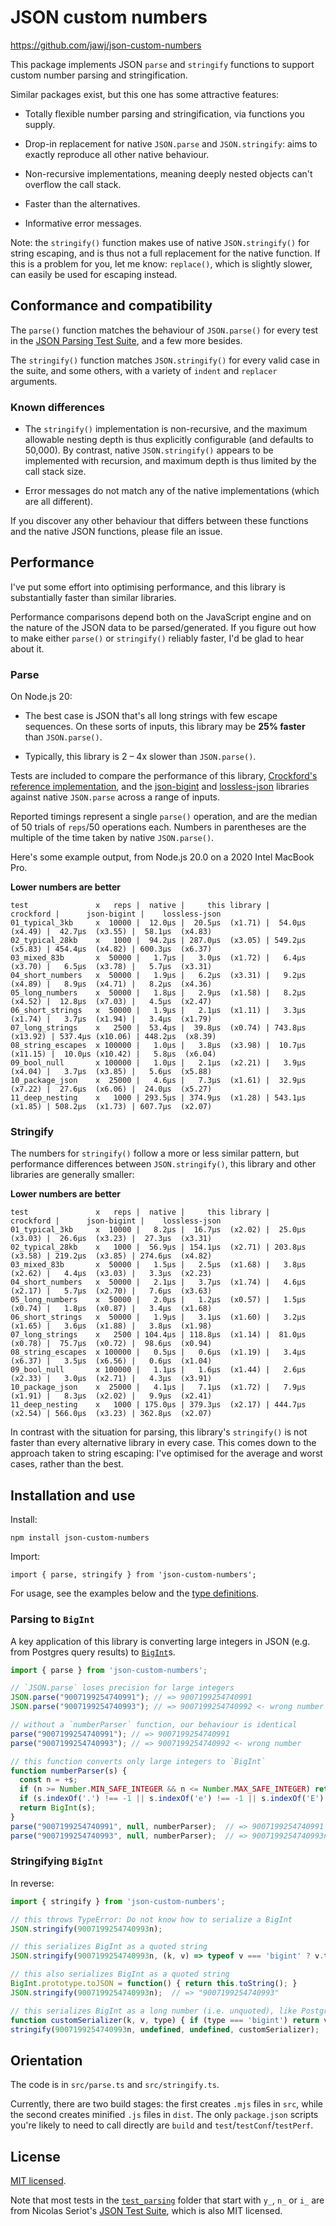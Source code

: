 # JSON custom numbers

https://github.com/jawj/json-custom-numbers

This package implements JSON `parse` and `stringify` functions to support custom number parsing and stringification.

Similar packages exist, but this one has some attractive features:

* Totally flexible number parsing and stringification, via functions you supply.

* Drop-in replacement for native `JSON.parse` and `JSON.stringify`: aims to exactly reproduce all other native behaviour.

* Non-recursive implementations, meaning deeply nested objects can't overflow the call stack.

* Faster than the alternatives.

* Informative error messages.

Note: the `stringify()` function makes use of native `JSON.stringify()` for string escaping, and is thus not a full replacement for the native function. If this is a problem for you, let me know: `replace()`, which is slightly slower, can easily be used for escaping instead.


## Conformance and compatibility

The `parse()` function matches the behaviour of `JSON.parse()` for every test in the [JSON Parsing Test Suite](https://github.com/nst/JSONTestSuite), and a few more besides.

The `stringify()` function matches `JSON.stringify()` for every valid case in the suite, and some others, with a variety of `indent` and `replacer` arguments.


### Known differences

* The `stringify()` implementation is non-recursive, and the maximum allowable nesting depth is thus explicitly configurable (and defaults to 50,000). By contrast, native `JSON.stringify()` appears to be implemented with recursion, and maximum depth is thus limited by the call stack size.

* Error messages do not match any of the native implementations (which are all different).

If you discover any other behaviour that differs between these functions and the native JSON functions, please file an issue.


## Performance

I've put some effort into optimising performance, and this library is substantially faster than similar libraries.

Performance comparisons depend both on the JavaScript engine and on the nature of the JSON data to be parsed/generated. If you figure out how to make either `parse()` or `stringify()` reliably faster, I'd be glad to hear about it.


### Parse

On Node.js 20:

* The best case is JSON that's all long strings with few escape sequences. On these sorts of inputs, this library may be **25% faster** than `JSON.parse()`.

* Typically, this library is 2 – 4x slower than `JSON.parse()`.

Tests are included to compare the performance of this library, [Crockford's reference implementation](https://github.com/douglascrockford/JSON-js/blob/03157639c7a7cddd2e9f032537f346f1a87c0f6d/json_parse.js), and the [json-bigint](https://www.npmjs.com/package/json-bigint) and [lossless-json](https://www.npmjs.com/package/lossless-json) libraries against native `JSON.parse` across a range of inputs. 

Reported timings represent a single `parse()` operation, and are the median of 50 trials of `reps`/50 operations each. Numbers in parentheses are the multiple of the time taken by native `JSON.parse()`.

Here's some example output, from Node.js 20.0 on a 2020 Intel MacBook Pro.

**Lower numbers are better**

```
test               x   reps |  native |     this library |        crockford |      json-bigint |    lossless-json
01_typical_3kb     x  10000 |  12.0μs |  20.5μs  (x1.71) |  54.0μs  (x4.49) |  42.7μs  (x3.55) |  58.1μs  (x4.83)
02_typical_28kb    x   1000 |  94.2μs | 287.0μs  (x3.05) | 549.2μs  (x5.83) | 454.4μs  (x4.82) | 600.3μs  (x6.37)
03_mixed_83b       x  50000 |   1.7μs |   3.0μs  (x1.72) |   6.4μs  (x3.70) |   6.5μs  (x3.78) |   5.7μs  (x3.31)
04_short_numbers   x  50000 |   1.9μs |   6.2μs  (x3.31) |   9.2μs  (x4.89) |   8.9μs  (x4.71) |   8.2μs  (x4.36)
05_long_numbers    x  50000 |   1.8μs |   2.9μs  (x1.58) |   8.2μs  (x4.52) |  12.8μs  (x7.03) |   4.5μs  (x2.47)
06_short_strings   x  50000 |   1.9μs |   2.1μs  (x1.11) |   3.3μs  (x1.74) |   3.7μs  (x1.94) |   3.4μs  (x1.79)
07_long_strings    x   2500 |  53.4μs |  39.8μs  (x0.74) | 743.8μs (x13.92) | 537.4μs (x10.06) | 448.2μs  (x8.39)
08_string_escapes  x 100000 |   1.0μs |   3.8μs  (x3.98) |  10.7μs (x11.15) |  10.0μs (x10.42) |   5.8μs  (x6.04)
09_bool_null       x 100000 |   1.0μs |   2.1μs  (x2.21) |   3.9μs  (x4.04) |   3.7μs  (x3.85) |   5.6μs  (x5.88)
10_package_json    x  25000 |   4.6μs |   7.3μs  (x1.61) |  32.9μs  (x7.22) |  27.6μs  (x6.06) |  24.0μs  (x5.27)
11_deep_nesting    x   1000 | 293.5μs | 374.9μs  (x1.28) | 543.1μs  (x1.85) | 508.2μs  (x1.73) | 607.7μs  (x2.07)
```

### Stringify

The numbers for `stringify()` follow a more or less similar pattern, but performance differences between `JSON.stringify()`, this library and other libraries are generally smaller:

**Lower numbers are better**

```
test               x   reps |  native |     this library |        crockford |      json-bigint |    lossless-json
01_typical_3kb     x  10000 |   8.2μs |  16.7μs  (x2.02) |  25.0μs  (x3.03) |  26.6μs  (x3.23) |  27.3μs  (x3.31)
02_typical_28kb    x   1000 |  56.9μs | 154.1μs  (x2.71) | 203.8μs  (x3.58) | 219.2μs  (x3.85) | 274.6μs  (x4.82)
03_mixed_83b       x  50000 |   1.5μs |   2.5μs  (x1.68) |   3.8μs  (x2.62) |   4.4μs  (x3.03) |   3.3μs  (x2.23)
04_short_numbers   x  50000 |   2.1μs |   3.7μs  (x1.74) |   4.6μs  (x2.17) |   5.7μs  (x2.70) |   7.6μs  (x3.63)
05_long_numbers    x  50000 |   2.0μs |   1.2μs  (x0.57) |   1.5μs  (x0.74) |   1.8μs  (x0.87) |   3.4μs  (x1.68)
06_short_strings   x  50000 |   1.9μs |   3.1μs  (x1.60) |   3.2μs  (x1.65) |   3.6μs  (x1.88) |   3.8μs  (x1.98)
07_long_strings    x   2500 | 104.4μs | 118.8μs  (x1.14) |  81.0μs  (x0.78) |  75.7μs  (x0.72) |  98.6μs  (x0.94)
08_string_escapes  x 100000 |   0.5μs |   0.6μs  (x1.19) |   3.4μs  (x6.37) |   3.5μs  (x6.56) |   0.6μs  (x1.04)
09_bool_null       x 100000 |   1.1μs |   1.6μs  (x1.44) |   2.6μs  (x2.33) |   3.0μs  (x2.71) |   4.3μs  (x3.91)
10_package_json    x  25000 |   4.1μs |   7.1μs  (x1.72) |   7.9μs  (x1.91) |   8.3μs  (x2.02) |   9.9μs  (x2.41)
11_deep_nesting    x   1000 | 175.0μs | 379.3μs  (x2.17) | 444.7μs  (x2.54) | 566.0μs  (x3.23) | 362.8μs  (x2.07)
```

In contrast with the situation for parsing, this library's `stringify()` is not faster than every alternative library in every case. This comes down to the approach taken to string escaping: I've optimised for the average and worst cases, rather than the best.


## Installation and use

Install:

`npm install json-custom-numbers`

Import:

`import { parse, stringify } from 'json-custom-numbers';`

For usage, see the examples below and the [type definitions](dist/index.d.ts).


### Parsing to `BigInt`

A key application of this library is converting large integers in JSON (e.g. from Postgres query results) to [`BigInt`](https://developer.mozilla.org/en-US/docs/Web/JavaScript/Reference/Global_Objects/BigInt)s.

```javascript
import { parse } from 'json-custom-numbers';

// `JSON.parse` loses precision for large integers
JSON.parse("9007199254740991"); // => 9007199254740991
JSON.parse("9007199254740993"); // => 9007199254740992 <- wrong number

// without a `numberParser` function, our behaviour is identical
parse("9007199254740991"); // => 9007199254740991
parse("9007199254740993"); // => 9007199254740992 <- wrong number

// this function converts only large integers to `BigInt`
function numberParser(s) {
  const n = +s;
  if (n >= Number.MIN_SAFE_INTEGER && n <= Number.MAX_SAFE_INTEGER) return n;
  if (s.indexOf('.') !== -1 || s.indexOf('e') !== -1 || s.indexOf('E') !== -1) return n;
  return BigInt(s);
}
parse("9007199254740991", null, numberParser);  // => 9007199254740991
parse("9007199254740993", null, numberParser);  // => 9007199254740993n <- now correct
```

### Stringifying `BigInt`

In reverse:

```javascript
import { stringify } from 'json-custom-numbers';

// this throws TypeError: Do not know how to serialize a BigInt
JSON.stringify(9007199254740993n);

// this serializes BigInt as a quoted string
JSON.stringify(9007199254740993n, (k, v) => typeof v === 'bigint' ? v.toString() : v);  // => "9007199254740993"

// this also serializes BigInt as a quoted string
BigInt.prototype.toJSON = function() { return this.toString(); }
JSON.stringify(9007199254740993n);  // => "9007199254740993"

// this serializes BigInt as a long number (i.e. unquoted), like Postgres does
function customSerializer(k, v, type) { if (type === 'bigint') return v.toString(); }
stringify(9007199254740993n, undefined, undefined, customSerializer);  // => 9007199254740993
```


## Orientation

The code is in `src/parse.ts` and `src/stringify.ts`.

Currently, there are two build stages: the first creates `.mjs` files in `src`, while the second creates minified `.js` files in `dist`. The only `package.json` scripts you're likely to need to call directly are `build` and `test`/`testConf`/`testPerf`.


## License

[MIT licensed](LICENSE).

Note that most tests in the [`test_parsing`](test/test_parsing/) folder that start with `y_`, `n_` or `i_` are from Nicolas Seriot's [JSON Test Suite](https://github.com/nst/JSONTestSuite), which is also MIT licensed.
